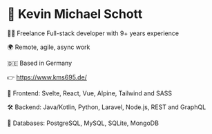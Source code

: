 # 👋 Kevin Michael Schott

🧑‍💻 Freelance Full-stack developer with 9+ years experience

🌍 Remote, agile, async work

🇩🇪 Based in Germany

👉 https://www.kms695.de/

💅 Frontend: Svelte, React, Vue, Alpine, Tailwind and SASS

🛠️ Backend: Java/Kotlin, Python, Laravel, Node.js, REST and GraphQL

🚀 Databases: PostgreSQL, MySQL, SQLite, MongoDB

<br>

<!-- Credits for the icon overview: https://github.com/alexandresanlim/Badges4-README.md-Profile -->

<!-- [![](https://img.shields.io/badge/website-000000?style=for-the-badge&logo=About.me&logoColor=white)](https://www.kms695.de)
[![](https://img.shields.io/badge/LinkedIn-0077B5?style=for-the-badge&logo=linkedin&logoColor=white)](https://www.linkedin.com/in/kmschott) -->

<!-- ![]() ![]() ![]() -->
